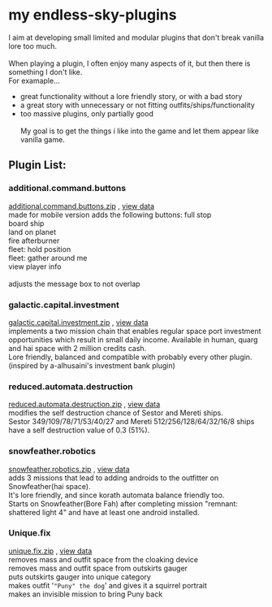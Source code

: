 # **my endless-sky-plugins**
I aim at developing small limited and modular plugins that don't break vanilla lore too much.<br><br>
When playing a plugin, I often enjoy many aspects of it, but then there is something I don't like.<br>
For examaple... <br>
- great functionality without a lore friendly story, or with a bad story<br>
- a great story with unnecessary or not fitting outfits/ships/functionality<br>
- too massive plugins, only partially good<br><br>
My goal is to get the things i like into the game and let them appear like vanilla game.


## Plugin List:<br>

### additional.command.buttons
[additional.command.buttons.zip](https://github.com/zuckung/endless-sky-plugins/releases/download/Latest/additional.command.buttons.zip) , [view data](https://github.com/zuckung/endless-sky-plugins/tree/main/plugins/own/additional%20command%20buttons)<br>
made for mobile version
adds the following buttons:
full stop <br>
board ship <br> 
land on planet <br>
fire afterburner <br>
fleet: hold position <br>
fleet: gather around me <br>
view player info<br><br>
adjusts the message box to not overlap

### galactic.capital.investment
[galactic.capital.investment.zip](https://github.com/zuckung/endless-sky-plugins/releases/download/Latest/galactic.capital.investment.zip) , [view data](https://github.com/zuckung/endless-sky-plugins/tree/main/plugins/own/galactic%20capital%20investment)<br>
implements a two mission chain that enables regular space port investment opportunities which result in small daily income. 
Available in human, quarg and hai space with 2 million credits cash.<br>
Lore friendly, balanced and compatible with probably every other plugin.<br>
(inspired by a-alhusaini's investment bank plugin)

### reduced.automata.destruction
[reduced.automata.destruction.zip](https://github.com/zuckung/endless-sky-plugins/releases/download/Latest/reduced.automata.destruction.zip) , [view data](https://github.com/zuckung/endless-sky-plugins/tree/main/plugins/own/reduced%20automata%20destruction)<br>
modifies the self destruction chance of Sestor and Mereti ships.<br>
Sestor 349/109/78/71/53/40/27 and Mereti 512/256/128/64/32/16/8 ships have a self destruction value of 0.3 (51%).

### snowfeather.robotics
[snowfeather.robotics.zip](https://github.com/zuckung/endless-sky-plugins/releases/download/Latest/snowfeather.robotics.zip) , [view data](https://github.com/zuckung/endless-sky-plugins/tree/main/plugins/own/snowfeather%20robotics)<br>
adds 3 missions that lead to adding androids to the outfitter on Snowfeather(hai space).<br>
It's lore friendly, and since korath automata balance friendly too.<br>
Starts on Snowfeather(Bore Fah) after completing mission "remnant: shattered light 4" and have at least one android installed.

### Unique.fix
[unique.fix.zip](https://github.com/zuckung/endless-sky-plugins/releases/download/Latest/unique.fix.zip) , [view data](https://github.com/zuckung/endless-sky-plugins/tree/main/plugins/own/unique%20fix)<br>
removes mass and outfit space from the cloaking device<br>
removes mass and outfit space from outskirts gauger<br>
puts outskirts gauger into unique category<br>
makes outfit '`"Puny" the dog`' and gives it a squirrel portrait<br>
makes an invisible mission to bring Puny back
